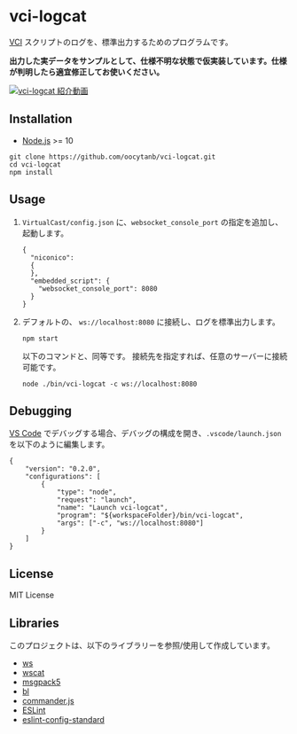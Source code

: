 # vci-logcat

[VCI](https://github.com/virtual-cast/VCI) スクリプトのログを、標準出力するためのプログラムです。

**出力した実データをサンプルとして、仕様不明な状態で仮実装しています。仕様が判明したら適宜修正してお使いください。**

[![vci-logcat 紹介動画](https://img.youtube.com/vi/OUk8GqWlCkw/0.jpg)](https://www.youtube.com/watch?v=OUk8GqWlCkw)


## Installation

- [Node.js](https://nodejs.org/) >= 10

```
git clone https://github.com/oocytanb/vci-logcat.git
cd vci-logcat
npm install
```

## Usage

1. `VirtualCast/config.json` に、`websocket_console_port` の指定を追加し、起動します。

    ```
    {
      "niconico":
      {
      },
      "embedded_script": {
        "websocket_console_port": 8080
      }
    }
    ```

2. デフォルトの、 `ws://localhost:8080` に接続し、ログを標準出力します。

    ```
    npm start
    ```

    以下のコマンドと、同等です。
    接続先を指定すれば、任意のサーバーに接続可能です。

    ```
    node ./bin/vci-logcat -c ws://localhost:8080
    ```

## Debugging

[VS Code](https://code.visualstudio.com/) でデバッグする場合、デバッグの構成を開き、`.vscode/launch.json` を以下のように編集します。

```
{
    "version": "0.2.0",
    "configurations": [
        {
            "type": "node",
            "request": "launch",
            "name": "Launch vci-logcat",
            "program": "${workspaceFolder}/bin/vci-logcat",
            "args": ["-c", "ws://localhost:8080"]
        }
    ]
}
```

## License

MIT License

## Libraries

このプロジェクトは、以下のライブラリーを参照/使用して作成しています。

- [ws](https://github.com/websockets/ws)
- [wscat](https://github.com/websockets/wscat)
- [msgpack5](https://github.com/mcollina/msgpack5)
- [bl](https://github.com/rvagg/bl)
- [commander.js](https://github.com/tj/commander.js)
- [ESLint](https://eslint.org/)
- [eslint-config-standard](https://github.com/standard/eslint-config-standard)
